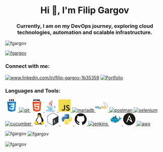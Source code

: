 <h1 align="center">Hi 👋, I'm Filip Gargov</h1>
<h3 align="center">Currently, I am on my DevOps journey, exploring cloud technologies, automation and scalable infrastructure.</h3>

<p align="left"> <img src="https://komarev.com/ghpvc/?username=fgargov&label=Profile%20views&color=0e75b6&style=flat" alt="fgargov" /> </p>

<p align="left"> <a href="https://github.com/ryo-ma/github-profile-trophy"><img src="https://github-profile-trophy.vercel.app/?username=fgargov" alt="fgargov" /></a> </p>

<h3 align="left">Connect with me:</h3>
<p align="left">
<a href="https://linkedin.com/in/www.linkedin.com/in/filip-gargov-1b35359" target="blank"><img align="center" src="https://raw.githubusercontent.com/rahuldkjain/github-profile-readme-generator/master/src/images/icons/Social/linked-in-alt.svg" alt="www.linkedin.com/in/filip-gargov-1b35359" height="30" width="40" /></a>
<a href="https://filipgargov.com" target="blank">
  <img align="center" src="https://img.icons8.com/ios-filled/50/000000/user-male-circle.png" alt="Portfolio" height="30" width="40" />
</a>
</p>

<h3 align="left">Languages and Tools:</h3>
<p align="left"> <a href="https://www.w3schools.com/css/" target="_blank" rel="noreferrer"> <img src="https://raw.githubusercontent.com/devicons/devicon/master/icons/css3/css3-original-wordmark.svg" alt="css3" width="40" height="40"/> </a> <a href="https://git-scm.com/" target="_blank" rel="noreferrer"> <img src="https://www.vectorlogo.zone/logos/git-scm/git-scm-icon.svg" alt="git" width="40" height="40"/> </a> <a href="https://www.w3.org/html/" target="_blank" rel="noreferrer"> <img src="https://raw.githubusercontent.com/devicons/devicon/master/icons/html5/html5-original-wordmark.svg" alt="html5" width="40" height="40"/> </a> <a href="https://www.java.com" target="_blank" rel="noreferrer"> <img src="https://raw.githubusercontent.com/devicons/devicon/master/icons/java/java-original.svg" alt="java" width="40" height="40"/> </a> <a href="https://developer.mozilla.org/en-US/docs/Web/JavaScript" target="_blank" rel="noreferrer"> <img src="https://raw.githubusercontent.com/devicons/devicon/master/icons/javascript/javascript-original.svg" alt="javascript" width="40" height="40"/> </a>  <a href="https://mariadb.org/" target="_blank" rel="noreferrer"> <img src="https://www.vectorlogo.zone/logos/mariadb/mariadb-icon.svg" alt="mariadb" width="40" height="40"/> </a> <a href="https://www.mysql.com/" target="_blank" rel="noreferrer"> <img src="https://raw.githubusercontent.com/devicons/devicon/master/icons/mysql/mysql-original-wordmark.svg" alt="mysql" width="40" height="40"/> </a> <a href="https://postman.com" target="_blank" rel="noreferrer"> <img src="https://www.vectorlogo.zone/logos/getpostman/getpostman-icon.svg" alt="postman" width="40" height="40"/> </a> <a href="https://www.selenium.dev" target="_blank" rel="noreferrer"> <img src="https://raw.githubusercontent.com/detain/svg-logos/780f25886640cef088af994181646db2f6b1a3f8/svg/selenium-logo.svg" alt="selenium" width="40" height="40"/> </a>
<a href="https://cucumber.io/" target="_blank" rel="noreferrer"> 
    <img src="https://cdn.jsdelivr.net/gh/devicons/devicon/icons/cucumber/cucumber-plain.svg" alt="cucumber" width="40" height="40"/> 
</a>
<a href="https://www.linux.org/" target="_blank" rel="noreferrer"> <img src="https://raw.githubusercontent.com/devicons/devicon/master/icons/linux/linux-original.svg" alt="linux" width="40" height="40"/> </a>
 <a href="https://www.gnu.org/software/bash/" target="_blank" rel="noreferrer">
    <img src="https://raw.githubusercontent.com/devicons/devicon/master/icons/bash/bash-original.svg" alt="bash" width="40" height="40"/>
  </a>
  <a href="https://www.python.org" target="_blank" rel="noreferrer">
    <img src="https://raw.githubusercontent.com/devicons/devicon/master/icons/python/python-original.svg" alt="python" width="40" height="40"/>
  </a>
  <a href="https://github.com/features/actions" target="_blank" rel="noreferrer">
    <img src="https://raw.githubusercontent.com/devicons/devicon/master/icons/github/github-original.svg" alt="github actions" width="40" height="40"/>
  </a>
  <a href="https://www.jenkins.io/" target="_blank" rel="noreferrer">
  <img src="https://upload.wikimedia.org/wikipedia/commons/e/e9/Jenkins_logo.svg" alt="jenkins" width="40" height="40"/>
</a>
  <a href="https://www.docker.com/" target="_blank" rel="noreferrer">
    <img src="https://raw.githubusercontent.com/devicons/devicon/master/icons/docker/docker-original.svg" alt="docker" width="40" height="40"/>
  </a>
  <a href="https://www.ansible.com/" target="_blank" rel="noreferrer">
    <img src="https://raw.githubusercontent.com/devicons/devicon/master/icons/ansible/ansible-original.svg" alt="ansible" width="40" height="40"/>
  </a>
<a href="https://aws.amazon.com/" target="_blank" rel="noreferrer">
  <img src="https://upload.wikimedia.org/wikipedia/commons/9/93/Amazon_Web_Services_Logo.svg" alt="aws" width="40" height="40"/>
</a>
</p>

<p><img align="left" src="https://github-readme-stats.vercel.app/api/top-langs?username=fgargov&show_icons=true&locale=en&layout=compact" alt="fgargov" /></p>

<p>&nbsp;<img align="center" src="https://github-readme-stats.vercel.app/api?username=fgargov&show_icons=true&locale=en" alt="fgargov" /></p>

<p><img align="center" src="https://github-readme-streak-stats.herokuapp.com/?user=fgargov&" alt="fgargov" /></p>
